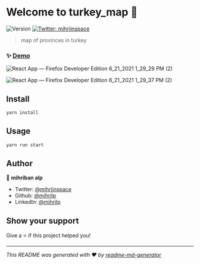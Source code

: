 # Welcome to turkey_map 👋
![Version](https://img.shields.io/badge/version-0.1.0-blue.svg?cacheSeconds=2592000)
[![Twitter: mihriinspace](https://img.shields.io/twitter/follow/mihriinspace.svg?style=social)](https://twitter.com/mihriinspace)

> map of provinces in turkey

### ✨ [Demo](https://turkeyprovincesmap.vercel.app/)

![React App — Firefox Developer Edition 6_21_2021 1_29_29 PM (2)](https://user-images.githubusercontent.com/58886855/122751024-ec393980-d297-11eb-8557-35dbc7e2183d.png)

![React App — Firefox Developer Edition 6_21_2021 1_29_37 PM (2)](https://user-images.githubusercontent.com/58886855/122751098-ff4c0980-d297-11eb-8ca4-e174a9e49fd7.png)

## Install

```sh
yarn install
```

## Usage

```sh
yarn run start
```

## Author

👤 **mihriban alp**

* Twitter: [@mihriinspace](https://twitter.com/mihriinspace)
* Github: [@mihrilp](https://github.com/mihrilp)
* LinkedIn: [@mihrilp](https://linkedin.com/in/mihrilp)

## Show your support

Give a ⭐️ if this project helped you!


***
_This README was generated with ❤️ by [readme-md-generator](https://github.com/kefranabg/readme-md-generator)_
